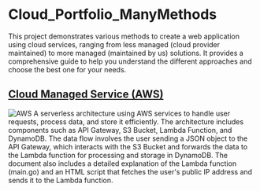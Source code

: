 # Cloud_Portfolio_ManyMethods
This project demonstrates various methods to create a web application using cloud services, ranging from less managed (cloud provider maintained) to more managed (maintained by us) solutions. It provides a comprehensive guide to help you understand the different approaches and choose the best one for your needs.

## [Cloud Managed Service (AWS)](CLOUD_MANAGED%20SERVICE/README.md)
![AWS](../Cloud_WebApp_Methods/CLOUD_MANAGED%20SERVICE/CLOUD_Serve.drawio.png)
A serverless architecture using AWS services to handle user requests, process data, and store it efficiently. The architecture includes components such as API Gateway, S3 Bucket, Lambda Function, and DynamoDB. The data flow involves the user sending a JSON object to the API Gateway, which interacts with the S3 Bucket and forwards the data to the Lambda function for processing and storage in DynamoDB. The document also includes a detailed explanation of the Lambda function (main.go) and an HTML script that fetches the user's public IP address and sends it to the Lambda function.